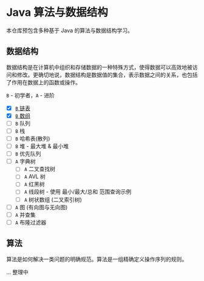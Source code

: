 # Java 算法与数据结构

本仓库预包含多种基于 Java 的算法与数据结构学习。

## 数据结构

数据结构是在计算机中组织和存储数据的一种特殊方式，使得数据可以高效地被访问和修改。更确切地说，数据结构是数据值的集合，表示数据之间的关系，也包括了作用在数据上的函数或操作。

`B` - 初学者，`A` - 进阶

- [x] [`B` 链表](https://bugstack.cn/md/algorithm/data-structures/2022-07-22-linked-list.html)
- [x] [`B` 数组](https://bugstack.cn/md/algorithm/data-structures/2022-07-30-array-list.html)
- [ ] `B` 队列
- [ ] `B` 栈
- [ ] `B` 哈希表(散列)
- [ ] `B` 堆 - 最大堆 & 最小堆
- [ ] `B` 优先队列
- [ ] `A` 字典树
  - [ ] `A` 二叉查找树
  - [ ] `A` AVL 树
  - [ ] `A` 红黑树
  - [ ] `A` 线段树 - 使用 最小/最大/总和 范围查询示例
  - [ ] `A` 树状数组 (二叉索引树)
- [ ] `A` 图 (有向图与无向图)
- [ ] `A` 并查集
- [ ] `A` 布隆过滤器

## 算法

算法是如何解决一类问题的明确规范。算法是一组精确定义操作序列的规则。

... 整理中
